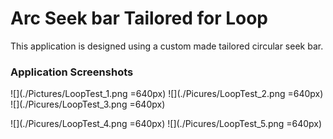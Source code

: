 # Arc Seek bar Tailored for Loop
This application is designed using a custom made tailored circular seek bar.

### Application Screenshots
![](./Pictures/LoopTest_1.png =640px)    ![](./Picures/LoopTest_2.png =640px)    ![](./Picures/LoopTest_3.png =640px) 

![](./Picures/LoopTest_4.png =640px) ![](./Picures/LoopTest_5.png =640px)


